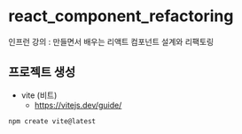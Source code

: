 # react_component_refactoring

인프런 강의 : 만들면서 배우는 리액트 컴포넌트 설계와 리팩토링

## 프로젝트 생성

- vite (비트)
  - https://vitejs.dev/guide/

```sh
npm create vite@latest
```
